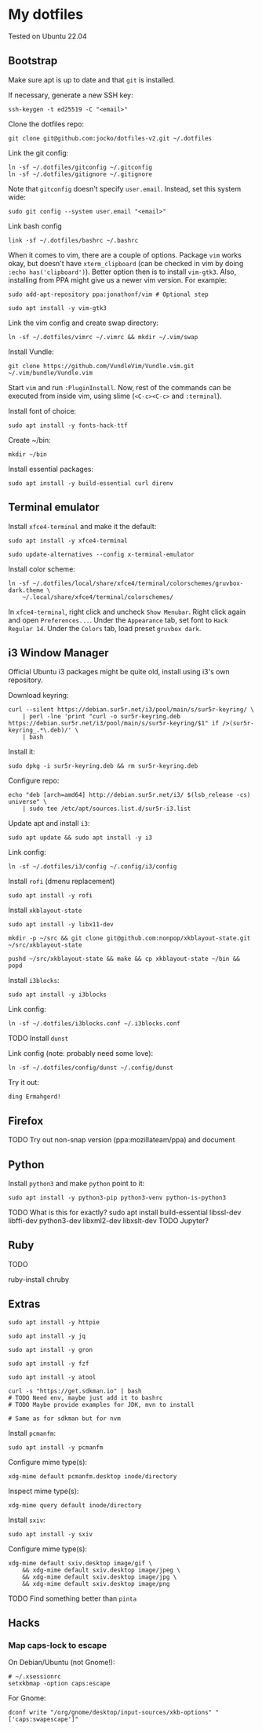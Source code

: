 # My dotfiles

Tested on Ubuntu 22.04

## Bootstrap

Make sure apt is up to date and that `git` is installed.

If necessary, generate a new SSH key:

    ssh-keygen -t ed25519 -C "<email>"

Clone the dotfiles repo:

    git clone git@github.com:jocko/dotfiles-v2.git ~/.dotfiles

Link the git config:

    ln -sf ~/.dotfiles/gitconfig ~/.gitconfig
    ln -sf ~/.dotfiles/gitignore ~/.gitignore

Note that `gitconfig` doesn't specify `user.email`. Instead, set this
system wide:

    sudo git config --system user.email "<email>"

Link bash config

    link -sf ~/.dotfiles/bashrc ~/.bashrc

When it comes to vim, there are a couple of options. Package `vim`
works okay, but doesn't have `xterm_clipboard` (can be checked in vim
by doing `:echo has('clipboard')`). Better option then is to install
`vim-gtk3`. Also, installing from PPA might give us a newer vim
version. For example:

    sudo add-apt-repository ppa:jonathonf/vim # Optional step

    sudo apt install -y vim-gtk3

Link the vim config and create swap directory:

    ln -sf ~/.dotfiles/vimrc ~/.vimrc && mkdir ~/.vim/swap

Install Vundle:

    git clone https://github.com/VundleVim/Vundle.vim.git ~/.vim/bundle/Vundle.vim

Start `vim` and run `:PluginInstall`. Now, rest of the commands can be
executed from inside vim, using slime (`<C-c><C-c>` and `:terminal`).

Install font of choice:

    sudo apt install -y fonts-hack-ttf

Create ~/bin:

    mkdir ~/bin

Install essential packages:

    sudo apt install -y build-essential curl direnv

## Terminal emulator

Install `xfce4-terminal` and make it the default:

    sudo apt install -y xfce4-terminal

    sudo update-alternatives --config x-terminal-emulator

Install color scheme:

    ln -sf ~/.dotfiles/local/share/xfce4/terminal/colorschemes/gruvbox-dark.theme \
        ~/.local/share/xfce4/terminal/colorschemes/

In `xfce4-terminal`, right click and uncheck `Show Menubar`. Right click
again and open `Preferences...`. Under the `Appearance` tab, set font to
`Hack Regular 14`. Under the `Colors` tab, load preset `gruvbox dark`.

## i3 Window Manager

Official Ubuntu i3 packages might be quite old, install using i3's
own repository.

Download keyring:

    curl --silent https://debian.sur5r.net/i3/pool/main/s/sur5r-keyring/ \
        | perl -lne 'print "curl -o sur5r-keyring.deb https://debian.sur5r.net/i3/pool/main/s/sur5r-keyring/$1" if />(sur5r-keyring_.*\.deb)/' \
        | bash

Install it:

    sudo dpkg -i sur5r-keyring.deb && rm sur5r-keyring.deb

Configure repo:

    echo "deb [arch=amd64] http://debian.sur5r.net/i3/ $(lsb_release -cs) universe" \
        | sudo tee /etc/apt/sources.list.d/sur5r-i3.list

Update apt and install `i3`:

    sudo apt update && sudo apt install -y i3

Link config:

    ln -sf ~/.dotfiles/i3/config ~/.config/i3/config 

Install `rofi` (dmenu replacement)

    sudo apt install -y rofi

Install `xkblayout-state`

    sudo apt install -y libx11-dev

    mkdir -p ~/src && git clone git@github.com:nonpop/xkblayout-state.git ~/src/xkblayout-state

    pushd ~/src/xkblayout-state && make && cp xkblayout-state ~/bin && popd

Install `i3blocks`:

    sudo apt install -y i3blocks

Link config:

    ln -sf ~/.dotfiles/i3blocks.conf ~/.i3blocks.conf

TODO Install `dunst`

Link config (note: probably need some love):

    ln -sf ~/.dotfiles/config/dunst ~/.config/dunst

Try it out:

    ding Ermahgerd!

## Firefox

TODO Try out non-snap version (ppa:mozillateam/ppa) and document

## Python

Install `python3` and make `python` point to it:

    sudo apt install -y python3-pip python3-venv python-is-python3


TODO What is this for exactly?
sudo apt install build-essential libssl-dev libffi-dev python3-dev libxml2-dev libxslt-dev
TODO Jupyter?

## Ruby

TODO

ruby-install
chruby

## Extras

    sudo apt install -y httpie

    sudo apt install -y jq

    sudo apt install -y gron

    sudo apt install -y fzf

    sudo apt install -y atool

    curl -s "https://get.sdkman.io" | bash
    # TODO Need env, maybe just add it to bashrc
    # TODO Maybe provide examples for JDK, mvn to install 

    # Same as for sdkman but for nvm

Install `pcmanfm`:

    sudo apt install -y pcmanfm

Configure mime type(s):

    xdg-mime default pcmanfm.desktop inode/directory

Inspect mime type(s):

    xdg-mime query default inode/directory

Install `sxiv`:

    sudo apt install -y sxiv

Configure mime type(s):

    xdg-mime default sxiv.desktop image/gif \
        && xdg-mime default sxiv.desktop image/jpeg \
        && xdg-mime default sxiv.desktop image/jpg \
        && xdg-mime default sxiv.desktop image/png

TODO Find something better than `pinta`

## Hacks

### Map caps-lock to escape

On Debian/Ubuntu (not Gnome!):

```
# ~/.xsessionrc
setxkbmap -option caps:escape
```

For Gnome:

```
dconf write "/org/gnome/desktop/input-sources/xkb-options" "['caps:swapescape']"
```

